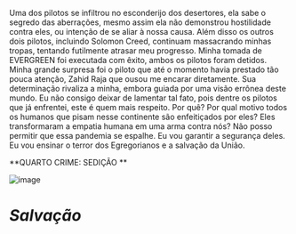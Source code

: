 Uma dos pilotos se infiltrou no esconderijo dos desertores, ela sabe o segredo das aberrações, mesmo assim ela não demonstrou hostilidade contra eles, ou intenção de se aliar à nossa causa.
Além disso os outros dois pilotos, incluindo Solomon Creed, continuam massacrando minhas tropas, tentando futilmente atrasar meu progresso.
Minha tomada de EVERGREEN foi executada com êxito, ambos os pilotos foram detidos. Minha grande surpresa foi o piloto que até o momento havia prestado tão pouca atenção, Zahid Raja que ousou me encarar diretamente. Sua determinação rivaliza a minha, embora guiada por uma visão errônea deste mundo. Eu não consigo deixar de lamentar tal fato, pois dentre os pilotos que já enfrentei, este é quem mais respeito.
Por quê? Por qual motivo todos os humanos que pisam nesse continente são enfeitiçados por eles? Eles transformaram a empatia humana em uma arma contra nós?
Não posso permitir que essa pandemia se espalhe.
Eu vou garantir a segurança deles.
Eu vou ensinar o terror dos Egregorianos e a salvação da União.

**QUARTO CRIME: SEDIÇÃO **

![image](events/Images/Assault_on_Evergreen(2).jpg)

# *Salvação* 
